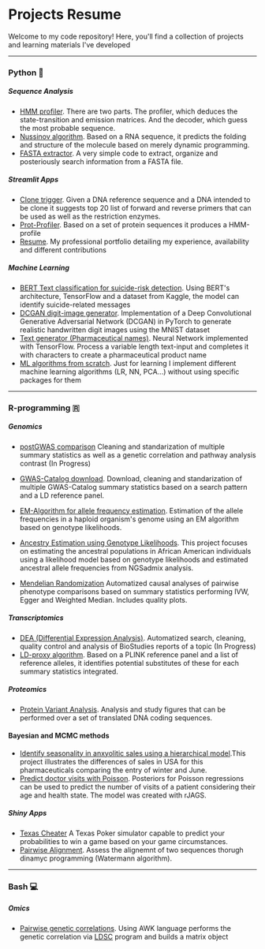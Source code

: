 # Projects Resume

Welcome to my code repository! Here, you'll find a collection of projects and learning materials I've developed


---

### Python 🐍
##### Sequence Analysis

* [HMM profiler](Python/HMM_profile_analyser). There are two parts. The profiler, which deduces the state-transition and emission matrices. And the decoder, which guess the most probable sequence. 
* [Nussinov algorithm](Python/Nussinov). Based on a RNA sequence, it predicts the folding and structure of the molecule based on merely dynamic programming.
* [FASTA extractor](Python/manipulation_FASTA). A very simple code to extract, organize and posteriously search information from a FASTA file.

##### Streamlit Apps
* [Clone trigger](streamlit/clone_trigger). Given a DNA reference sequence and a DNA intended to be clone it suggests top 20 list of forward and reverse primers that can be used as well as the restriction enzymes. 
* [Prot-Profiler](streamlit/prot-profiler-app). Based on a set of protein sequences it produces a HMM-profile
* [Resume](streamlit/resume). My professional portfolio detailing my experience, availability and different contributions

##### Machine Learning
* [BERT Text classification for suicide-risk detection](Python/TextClass_BERT). Using BERT's architecture, TensorFlow and a dataset from Kaggle, the model can identify suicide-related messages
* [DCGAN digit-image generator](Python/DCGAN_digits-generator). Implementation of a Deep Convolutional Generative Adversarial Network (DCGAN) in PyTorch to generate realistic handwritten digit images using the MNIST dataset
* [Text generator (Pharmaceutical names)](Python/Names_generator). Neural Network implemented with TensorFlow. Process a variable length text-input and completes it with characters to create a pharmaceutical product name
* [ML algorithms from scratch](Python/ML_implementations). Just for learning I implement different machine learning algorithms (LR, NN, PCA...) without using specific packages for them
---

### R-programming 🇷
##### Genomics
* [postGWAS comparison](R/postGWAS) Cleaning and standarization of multiple summary statistics as well as a genetic correlation and pathway analysis contrast (In Progress)
* [GWAS-Catalog download](R/GWAS-Catalog-Download). Download, cleaning and standarization of multiple GWAS-Catalog summary statistics based on a search pattern and a LD reference panel.
* [EM-Algorithm for allele frequency estimation](R/EM-HAF). Estimation of the allele frequencies in a haploid organism's genome using an EM algorithm based on genotype likelihoods.
* [Ancestry Estimation using Genotype Likelihoods](R/GenoLH-Ancestry). This project focuses on estimating the ancestral populations in African American individuals using a likelihood model based on genotype likelihoods and estimated ancestral allele frequencies from NGSadmix analysis.

* [Mendelian Randomization](R/Mendelian_Randomization) Automatized causal analyses of pairwise phenotype comparisons based on summary statistics performing IVW, Egger and Weighted Median. Includes quality plots.

##### Transcriptomics
* [DEA (Differential Expression Analysis)](R/DEA). Automatized search, cleaning, quality control and analysis of BioStudies reports of a topic (In Progress)
* [LD-proxy algorithm](R/LD-proxy). Based on a PLINK reference panel and a list of reference alleles, it identifies potential substitutes of these for each summary statistics integrated.

##### Proteomics
* [Protein Variant Analysis](R/Protein-Variant-Analysis). Analysis and study figures that can be performed over a set of translated DNA coding sequences. 

#### Bayesian and MCMC methods
* [Identify seasonality in anxyolitic sales using a hierarchical model](R/Bayesian-Hierarchical-DrugSales).This project illustrates the differences of sales in USA for this pharmaceuticals comparing the entry of winter and June.
* [Predict doctor visits with Poisson](R/Bayesian-Poisson-DrVisits). Posteriors for Poisson regressions can be used to predict the number of visits of a patient considering their age and health state. The model was created with rJAGS.

##### Shiny Apps
* [Texas Cheater](shinyR/texas-cheater) A Texas Poker simulator capable to predict your probabilities to win a game based on your game circumstances.
* [Pairwise Alignment](shinyR/pairwise_alignment). Assess the alignemnt of two sequences thorugh dinamyc programming (Watermann algorithm).

---

### Bash 💻
##### Omics
* [Pairwise genetic correlations](bash/pairwise_GC). Using AWK language performs the genetic correlation via [LDSC](https://github.com/bulik/ldsc) program and builds a matrix object 
